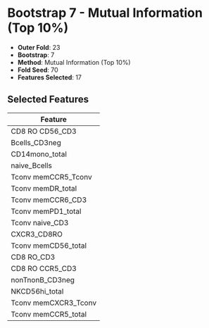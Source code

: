 # Bootstrap 7 - Mutual Information (Top 10%)

- **Outer Fold**: 23
- **Bootstrap**: 7
- **Method**: Mutual Information (Top 10%)
- **Fold Seed**: 70
- **Features Selected**: 17

## Selected Features

| Feature |
|---------|
| CD8 RO CD56_CD3 |
| Bcells_CD3neg |
| CD14mono_total |
| naive_Bcells |
| Tconv memCCR5_Tconv |
| Tconv memDR_total |
| Tconv memCCR6_CD3 |
| Tconv memPD1_total |
| Tconv naive_CD3 |
| CXCR3_CD8RO |
| Tconv memCD56_total |
| CD8 RO_CD3 |
| CD8 RO CCR5_CD3 |
| nonTnonB_CD3neg |
| NKCD56hi_total |
| Tconv memCXCR3_Tconv |
| Tconv memCCR5_total |
